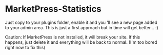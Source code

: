 MarketPress-Statistics
======================

Just copy to your plugins folder, enable it and you 'll see a new page added to your admin area.
This is just a first approach but in time will get better... :)

Caution: If MarketPress is not installed, it will break your site.
If this happens, just delete it and everything will be back to normal.
(I'm too bored right now to fix this)